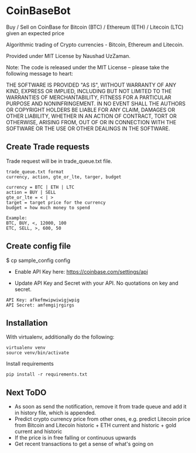 # CoinBaseBot
Buy / Sell on CoinBase for Bitcoin (BTC) / Ethereum (ETH) / Litecoin (LTC) given an expected price 

Algorithmic trading of Crypto currencies - Bitcoin, Ethereum and Litecoin. 


Provided under MIT License by Naushad UzZaman.

Note: The code is released under the MIT License – please take the following message to heart:

THE SOFTWARE IS PROVIDED "AS IS", WITHOUT WARRANTY OF ANY KIND, EXPRESS OR IMPLIED, INCLUDING BUT NOT LIMITED TO THE WARRANTIES OF MERCHANTABILITY, FITNESS FOR A PARTICULAR PURPOSE AND NONINFRINGEMENT. IN NO EVENT SHALL THE AUTHORS OR COPYRIGHT HOLDERS BE LIABLE FOR ANY CLAIM, DAMAGES OR OTHER LIABILITY, WHETHER IN AN ACTION OF CONTRACT, TORT OR OTHERWISE, ARISING FROM, OUT OF OR IN CONNECTION WITH THE SOFTWARE OR THE USE OR OTHER DEALINGS IN THE SOFTWARE.


## Create Trade requests 
Trade request will be in trade_queue.txt file. 

```
trade_queue.txt format
currency, action, gte_or_lte, targer, budget

currency = BTC | ETH | LTC
action = BUY | SELL
gte_or_lte = < | > 
target = target price for the currency
budget = how much money to spend

Example:
BTC, BUY, <, 12000, 100
ETC, SELL, >, 600, 50
```

## Create config file 
$ cp sample_config config 

* Enable API Key here: https://coinbase.com/settings/api

* Update API Key and Secret with your API. No quotations on key and secret. 
```
API Key: afkefmwipwiwigjwpig
API Secret: amfemgijrgirgs
```

## Installation 
With virtualenv, additionally do the following:
```
virtualenv venv
source venv/bin/activate
```

Install requirements
```
pip install -r requirements.txt 

```


## Next ToDO
* As soon as send the notification, remove it from trade queue and add it in history file, which is appended. 
* Predict crypto currency price from other ones, e.g. predict Litecoin price from Bitcoin and Litecoin historic + ETH current and historic + gold current and historic
* If the price is in free falling or continuous upwards 
* Get recent transactions to get a sense of what's going on 